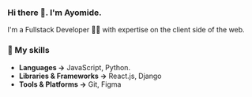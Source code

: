 ### Hi there 👋. I'm Ayomide.

I'm a Fullstack Developer 👩‍💻 with expertise on the client side of the web.

### 🚀 My skills

- **Languages →** JavaScript, Python.
- **Libraries & Frameworks →** React.js, Django
- **Tools & Platforms →** Git, Figma

<br/>

<!-- <p><img align="left" src="https://github-readme-stats.vercel.app/api/top-langs?username=the-aydev&theme=github_dark" alt="the-aydev" /></p>

<p>&nbsp;<img align="center" src="https://github-readme-stats.vercel.app/api?username=the-aydev&theme=github_dark&show_icons=true&count-private=true" alt="the-aydev" /></p> -->
